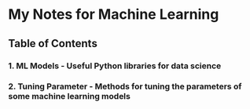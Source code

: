 # My Notes for Machine Learning

## Table of Contents

### 1. ML Models - Useful Python libraries for data science 
### 2. Tuning Parameter - Methods for tuning the parameters of some machine learning models

 
  
  
 
 
 
 
 
 
